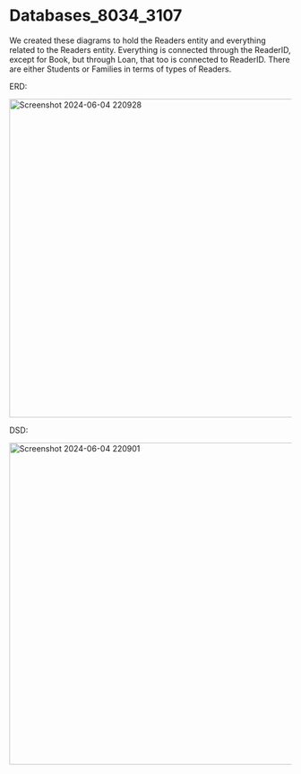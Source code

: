 # Databases_8034_3107
We created these diagrams to hold the Readers entity and everything related to the Readers entity. Everything is connected through the ReaderID, except for Book, but through Loan, that too is connected to ReaderID.
There are either Students or Families in terms of types of Readers. 

ERD:

<img width="569" alt="Screenshot 2024-06-04 220928" src="https://github.com/shlomitnech/Databases_8034_3107/assets/98982263/ad84bb66-ced5-47b1-b652-5fb002ba59a9">

DSD:

<img width="575" alt="Screenshot 2024-06-04 220901" src="https://github.com/shlomitnech/Databases_8034_3107/assets/98982263/88e478b5-c8d5-4461-8d7b-286dc91fc75f">
